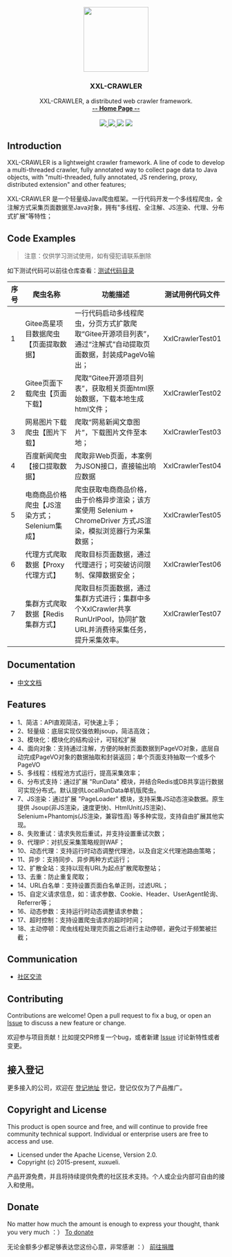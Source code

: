 <p align="center">
    <img src="https://www.xuxueli.com/doc/static/xxl-job/images/xxl-logo.jpg" width="150">
    <h3 align="center">XXL-CRAWLER</h3>
    <p align="center">
        XXL-CRAWLER, a distributed web crawler framework.
        <br>
        <a href="https://www.xuxueli.com/xxl-crawler/"><strong>-- Home Page --</strong></a>
        <br>
        <br>
        <a href="https://maven-badges.herokuapp.com/maven-central/com.xuxueli/xxl-crawler/">
            <img src="https://maven-badges.herokuapp.com/maven-central/com.xuxueli/xxl-crawler/badge.svg" >
        </a>
         <a href="https://github.com/xuxueli/xxl-crawler/releases">
             <img src="https://img.shields.io/github/release/xuxueli/xxl-crawler.svg" >
         </a>
         <img src="https://img.shields.io/github/license/xuxueli/xxl-crawler.svg" >
         <a href="https://www.xuxueli.com/page/donate.html">
            <img src="https://img.shields.io/badge/%24-donate-ff69b4.svg?style=flat-square" >
         </a>
    </p>    
</p>


## Introduction

XXL-CRAWLER is a lightweight crawler framework. A line of code to develop a multi-threaded crawler, fully annotated way to collect page data to Java objects, with "multi-threaded, fully annotated, JS rendering, proxy, distributed extension" and other features;

XXL-CRAWLER 是一个轻量级Java爬虫框架。一行代码开发一个多线程爬虫，全注解方式采集页面数据至Java对象，拥有"多线程、全注解、JS渲染、代理、分布式扩展"等特性；

## Code Examples    
>注意：仅供学习测试使用，如有侵犯请联系删除

如下测试代码可以前往仓库查看：[测试代码目录](https://github.com/xuxueli/xxl-crawler/tree/master/src/test/java/com/xxl/crawler/test)

| 序号 | 爬虫名称                        | 功能描述                                                                                | 测试用例代码文件         |
|----|-----------------------------|-------------------------------------------------------------------------------------|------------------|
| 1  | Gitee高星项目数据爬虫【页面提取数据】       | 一行代码启动多线程爬虫，分页方式扩散爬取“Gitee开源项目列表”，通过“注解式”自动提取页面数据，封装成PageVo输出；                      | XxlCrawlerTest01 |
| 2  | Gitee页面下载爬虫【页面下载】           | 爬取“Gitee开源项目列表”，获取相关页面html原始数据，下载本地生成html文件；                                        | XxlCrawlerTest02 |
| 3  | 网易图片下载爬虫【图片下载】              | 爬取“网易新闻文章图片”，下载图片文件至本地；                                                             | XxlCrawlerTest03 |
| 4  | 百度新闻爬虫【接口提取数据】              | 爬取非Web页面，本案例为JSON接口，直接输出响应数据                                                        | XxlCrawlerTest04 |
| 5  | 电商商品价格爬虫【JS渲染方式；Selenium集成】 | 爬虫获取电商商品价格，由于价格异步渲染；该方案使用 Selenium + ChromeDriver 方式JS渲染，模拟浏览器行为采集数据；               | XxlCrawlerTest05 |
| 6  | 代理方式爬取数据【Proxy代理方式】         | 爬取目标页面数据，通过代理进行；可突破访问限制、保障数据安全；                                                     | XxlCrawlerTest06 |
| 7  | 集群方式爬取数据【Redis集群方式】       | 爬取目标页面数据，通过集群方式进行；集群中多个XxlCrawler共享RunUrlPool，协同扩散URL并消费待采集任务，提升采集效率。               | XxlCrawlerTest07 |


## Documentation
- [中文文档](https://www.xuxueli.com/xxl-crawler/)


## Features
- 1、简洁：API直观简洁，可快速上手；
- 2、轻量级：底层实现仅强依赖jsoup，简洁高效；
- 3、模块化：模块化的结构设计，可轻松扩展
- 4、面向对象：支持通过注解，方便的映射页面数据到PageVO对象，底层自动完成PageVO对象的数据抽取和封装返回；单个页面支持抽取一个或多个PageVO
- 5、多线程：线程池方式运行，提高采集效率；
- 6、分布式支持：通过扩展 "RunData" 模块，并结合Redis或DB共享运行数据可实现分布式。默认提供LocalRunData单机版爬虫。
- 7、JS渲染：通过扩展 "PageLoader" 模块，支持采集JS动态渲染数据。原生提供 Jsoup(非JS渲染，速度更快)、HtmlUnit(JS渲染)、Selenium+Phantomjs(JS渲染，兼容性高) 等多种实现，支持自由扩展其他实现。
- 8、失败重试：请求失败后重试，并支持设置重试次数；
- 9、代理IP：对抗反采集策略规则WAF；
- 10、动态代理：支持运行时动态调整代理池，以及自定义代理池路由策略；
- 11、异步：支持同步、异步两种方式运行；
- 12、扩散全站：支持以现有URL为起点扩散爬取整站；
- 13、去重：防止重复爬取；
- 14、URL白名单：支持设置页面白名单正则，过滤URL；
- 15、自定义请求信息，如：请求参数、Cookie、Header、UserAgent轮询、Referrer等；
- 16、动态参数：支持运行时动态调整请求参数；
- 17、超时控制：支持设置爬虫请求的超时时间；
- 18、主动停顿：爬虫线程处理完页面之后进行主动停顿，避免过于频繁被拦截；


## Communication

- [社区交流](https://www.xuxueli.com/page/community.html)


## Contributing
Contributions are welcome! Open a pull request to fix a bug, or open an [Issue](https://github.com/xuxueli/xxl-crawler/issues/) to discuss a new feature or change.

欢迎参与项目贡献！比如提交PR修复一个bug，或者新建 [Issue](https://github.com/xuxueli/xxl-crawler/issues/) 讨论新特性或者变更。

## 接入登记
更多接入的公司，欢迎在 [登记地址](https://github.com/xuxueli/xxl-crawler/issues/1 ) 登记，登记仅仅为了产品推广。


## Copyright and License
This product is open source and free, and will continue to provide free community technical support. Individual or enterprise users are free to access and use.

- Licensed under the Apache License, Version 2.0.
- Copyright (c) 2015-present, xuxueli.

产品开源免费，并且将持续提供免费的社区技术支持。个人或企业内部可自由的接入和使用。


## Donate
No matter how much the amount is enough to express your thought, thank you very much ：）     [To donate](https://www.xuxueli.com/page/donate.html )

无论金额多少都足够表达您这份心意，非常感谢 ：）      [前往捐赠](https://www.xuxueli.com/page/donate.html )
